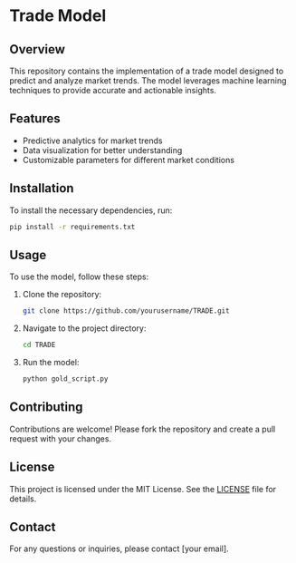 # Trade Model

## Overview
This repository contains the implementation of a trade model designed to predict and analyze market trends. The model leverages machine learning techniques to provide accurate and actionable insights.

## Features
- Predictive analytics for market trends
- Data visualization for better understanding
- Customizable parameters for different market conditions

## Installation
To install the necessary dependencies, run:
```bash
pip install -r requirements.txt
```

## Usage
To use the model, follow these steps:
1. Clone the repository:
    ```bash
    git clone https://github.com/yourusername/TRADE.git
    ```
2. Navigate to the project directory:
    ```bash
    cd TRADE
    ```
3. Run the model:
    ```bash
    python gold_script.py
    ```

## Contributing
Contributions are welcome! Please fork the repository and create a pull request with your changes.

## License
This project is licensed under the MIT License. See the [LICENSE](LICENSE) file for details.

## Contact
For any questions or inquiries, please contact [your email].

